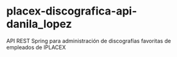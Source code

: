 # placex-discografica-api-danila_lopez
 API REST Spring para administración de discografías favoritas de empleados de IPLACEX
